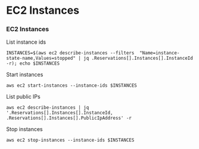 # EC2 Instances

### EC2 Instances

List instance ids

```
INSTANCES=$(aws ec2 describe-instances --filters  "Name=instance-state-name,Values=stopped" | jq .Reservations[].Instances[].InstanceId -r); echo $INSTANCES
```

Start instances

```
aws ec2 start-instances --instance-ids $INSTANCES
```

List public IPs

```
aws ec2 describe-instances | jq '.Reservations[].Instances[].InstanceId, .Reservations[].Instances[].PublicIpAddress' -r
```

Stop instances

```
aws ec2 stop-instances --instance-ids $INSTANCES
```

